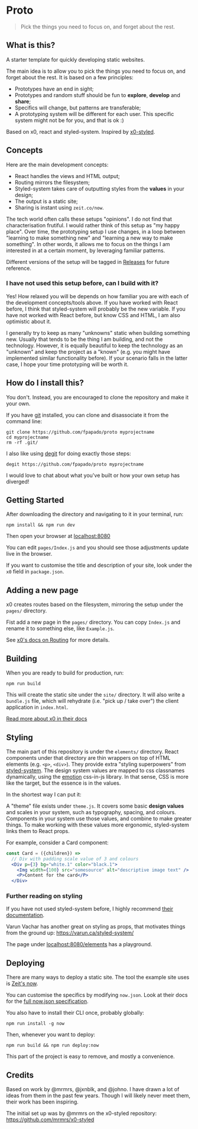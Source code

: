 # Proto

> Pick the things you need to focus on, and forget about the rest.

## What is this?
A starter template for quickly developing static websites.

The main idea is to allow you to pick the things you need to focus on, and forget about the rest.
It is based on a few principles:
- Prototypes have an end in sight;
- Prototypes and random stuff should be fun to **explore**, **develop** and **share**;
- Specifics will change, but patterns are transferable;
- A prototyping system will be different for each user. This specific system might not be for you, and that is ok :)

Based on x0, react and styled-system.
Inspired by [x0-styled](https://github.com/mrmrs/x0-styled).

## Concepts
Here are the main development concepts:
- React handles the views and HTML output;
- Routing mirrors the filesystem;
- Styled-system takes care of outputting styles from the **values** in your design;
- The output is a static site;
- Sharing is instant using `zeit.co/now`.

The tech world often calls these setups "opinions".
I do not find that characterisation frutiful.
I would rather think of this setup as "my happy place".
Over time, the prototyping setup I use changes, in a loop between "learning to make something new" and "learning a new way to make something".
In other words, it allows me to focus on the things I am interested in at a certain moment, by leveraging familiar patterns.

Different versions of the setup will be tagged in [Releases](https://github.com/fpapado/proto/releases) for future reference.

### I have not used this setup before, can I build with it?
Yes! How relaxed you will be depends on how familiar you are with each of the development concepts/tools above.
If you have worked with React before, I think that styled-system will probably be the new variable.
If you have not worked with React before, but know CSS and HTML, I am also optimistic about it.

I generally try to keep as many "unknowns" static when building something new. Usually that tends to be the thing I am building, and not the technology.
However, it is equally beautiful to keep the technology as an "unknown" and keep the project as a "known" (e.g. you might have implemented similar functionality before).
If your scenario falls in the latter case, I hope your time prototyping will be worth it.

## How do I install this?
You don't.
Instead, you are encouraged to clone the repository and make it your own.

If you have [git](https://git-scm.com/) installed, you can clone and disassociate it from the command line:
```
git clone https://github.com/fpapado/proto myprojectname
cd myprojectname
rm -rf .git/
```

I also like using [degit](https://github.com/Rich-Harris/degit) for doing exactly those steps:
```shell
degit https://github.com/fpapado/proto myprojectname
```

I would love to chat about what you've built or how your own setup has diverged!

## Getting Started
After downloading the directory and navigating to it in your terminal, run:

```
npm install && npm run dev
```

Then open your browser at [localhost:8080](http://localhost:8080)

You can edit `pages/Index.js` and you should see those adjustments update live in the browser.

If you want to customise the title and description of your site, look under the `x0` field in `package.json`.

## Adding a new page
x0 creates routes based on the filesystem, mirroring the setup under the `pages/` directory.

Fist add a new page in the `pages/` directory.
You can copy `Index.js` and rename it to something else, like `Example.js`.

See [x0's docs on Routing](https://github.com/c8r/x0#routing) for more details.

## Building
When you are ready to build for production, run:

```shell
npm run build
```

This will create the static site under the `site/` directory.
It will also write a `bundle.js` file, which will rehydrate (i.e. "pick up / take over") the client application in `index.html`.

[Read more about x0 in their docs](https://compositor.io/x0/docs)

## Styling
The main part of this repository is under the `elements/` directory.
React components under that directory are thin wrappers on top of HTML elements (e.g. `<p>`, `<div>`).
They provide extra "styling superpowers" from [styled-system](https://jxnblk.com/styled-system/).
The design system values are mapped to css classnames dynamically, using the [emotion](https://github.com/emotion-js/emotion) css-in-js library.
In that sense, CSS is more like the target, but the essence is in the values.

In the shortest way I can put it:

A "theme" file exists under `theme.js`. It covers some basic **design values** and scales in your system, such as typography, spacing, and colours.
Components in your system use those values, and combine to make greater things.
To make working with these values more ergonomic, styled-system links them to React props.

For example, consider a Card component:

```jsx
const Card = ({children}) =>
  // Div with padding scale value of 3 and colours
  <Div p={3} bg="white.1" color="black.1">
    <Img width={100} src="somesource" alt="descriptive image text" />
    <P>Content for the card</P>
  </Div>
```

### Further reading on styling
If you have not used styled-system before, I highly recommend [their documentation](https://jxnblk.com/styled-system/getting-started).

Varun Vachar has another great on styling as props, that motivates things from the ground up:
https://varun.ca/styled-system/

The page under [localhost:8080/elements](localhost:8080/elements) has a playground.

## Deploying
There are many ways to deploy a static site.
The tool the example site uses is [Zeit's now](https://zeit.co/now).

You can customise the specifics by modifying `now.json`.
Look at their docs for the [full now.json specification](https://zeit.co/docs/features/configuration#now.json).

You also have to install their CLI once, probably globally:

```shell
npm run install -g now
```

Then, whenever you want to deploy:

```shell
npm run build && npm run deploy:now
```

This part of the project is easy to remove, and mostly a convenience.

## Credits
Based on work by @mrmrs, @jxnblk, and @johno.
I have drawn a lot of ideas from them in the past few years.
Though I will likely never meet them, their work has been inspiring.

The initial set up was by @mrmrs on the x0-styled repository:
https://github.com/mrmrs/x0-styled
